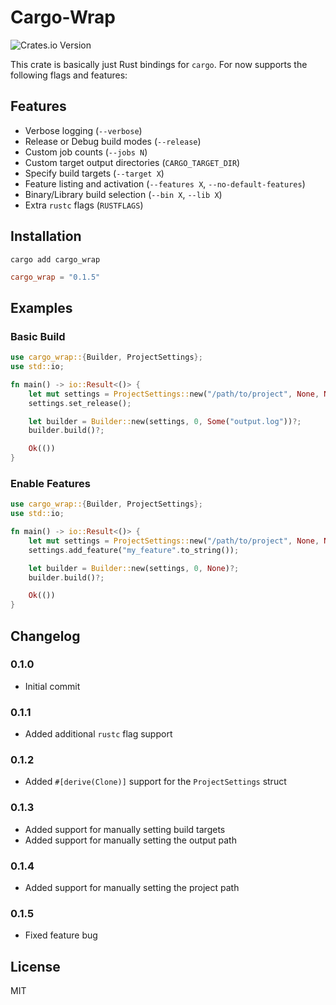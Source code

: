 # Cargo-Wrap

![Crates.io Version](https://img.shields.io/crates/v/cargo_wrap?link=https%3A%2F%2Fcrates.io%2Fcrates%2Fcargo_wrap)

This crate is basically just Rust bindings for `cargo`. For now supports the following flags and features:

## Features

* Verbose logging (`--verbose`)
* Release or Debug build modes (`--release`)
* Custom job counts (`--jobs N`)
* Custom target output directories (`CARGO_TARGET_DIR`)
* Specify build targets (`--target X`)
* Feature listing and activation (`--features X`, `--no-default-features`)
* Binary/Library build selection (`--bin X`, `--lib X`)
* Extra `rustc` flags (`RUSTFLAGS`)

## Installation

```shell
cargo add cargo_wrap
```

```toml
cargo_wrap = "0.1.5"
```

## Examples

### Basic Build

```rust
use cargo_wrap::{Builder, ProjectSettings};
use std::io;

fn main() -> io::Result<()> {
    let mut settings = ProjectSettings::new("/path/to/project", None, None, false);
    settings.set_release();

    let builder = Builder::new(settings, 0, Some("output.log"))?;
    builder.build()?;

    Ok(())
}
```

### Enable Features

```rust
use cargo_wrap::{Builder, ProjectSettings};
use std::io;

fn main() -> io::Result<()> {
    let mut settings = ProjectSettings::new("/path/to/project", None, None, false);
    settings.add_feature("my_feature".to_string());

    let builder = Builder::new(settings, 0, None)?;
    builder.build()?;

    Ok(())
}
```

## Changelog
### 0.1.0
* Initial commit

### 0.1.1
* Added additional `rustc` flag support

### 0.1.2
* Added `#[derive(Clone)]` support for the `ProjectSettings` struct

### 0.1.3
* Added support for manually setting build targets
* Added support for manually setting the output path

### 0.1.4
* Added support for manually setting the project path

### 0.1.5
* Fixed feature bug

## License

MIT
